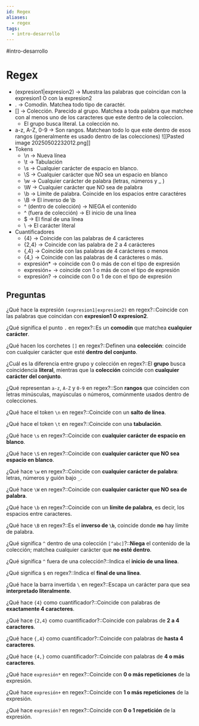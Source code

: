 ```yaml
---
id: Regex
aliases:
  - regex
tags:
  - intro-desarrollo
---
```

#intro-desarrollo 
# Regex

- (expresion1|expresion2) -> Muestra las palabras que coincidan con la expresion1 O con la expresion2
- . -> Comodín. Matchea todo tipo de caractér.
- [] -> Colección. Parecido al grupo. Matchea a toda palabra que matchee con al menos uno de los caracteres que este dentro de la coleccion.
	- El grupo busca literal. La colección no.
- a-z, A-Z, 0-9 -> Son rangos. Matchean todo lo que este dentro de esos rangos (generalmente es usado dentro de las colecciones) ![[Pasted image 20250502232012.png]]
- Tokens
	- \n -> Nueva línea
	- \t -> Tabulación
	- \s -> Cualquier carácter de espacio en blanco.
	- \S -> Cualquier carácter que NO sea un espacio en blanco
	- \w -> Cualquier carácter de palabra (letras, números y _ )
	- \W -> Cualquier carácter que NO sea de palabra
	- \b -> Límite de palabra. Coincide en los espacios entre caractéres
	- \B -> El inverso de \b
	- ^ (dentro de colección) -> NIEGA el contenido
	- ^ (fuera de colección) -> El inicio de una linea
	- $ -> El final de una línea
	- \ -> El carácter literal
- Cuantificadores
	- {4} -> Coincide con las palabras de 4 carácteres
	- {2,4} -> Coincide con las palabra de 2 a 4 carácteres
	- {,4} -> Coincide con las palabras de 4 carácteres o menos
	- {4,} -> Coincide con las palabras de 4 carácteres o más.
	- expresión* -> coincide con 0 o más de con el tipo de expresión
	- expresión+ -> coincide con 1 o más de con el tipo de expresión
	- expresión? -> coincide con 0 o 1 de con el tipo de expresión
## Preguntas
¿Qué hace la expresión `(expresion1|expresion2)` en regex?::Coincide con las palabras que coincidan con **expresion1 O expresion2**.

¿Qué significa el punto `.` en regex?::Es un **comodín** que matchea **cualquier carácter**.

¿Qué hacen los corchetes `[]` en regex?::Definen una **colección**: coincide con cualquier carácter que esté **dentro del conjunto**.

¿Cuál es la diferencia entre grupo y colección en regex?::El **grupo** busca coincidencia **literal**, mientras que la **colección** coincide con **cualquier carácter del conjunto**.

¿Qué representan `a-z`, `A-Z` y `0-9` en regex?::Son **rangos** que coinciden con letras minúsculas, mayúsculas o números, comúnmente usados dentro de colecciones.


¿Qué hace el token `\n` en regex?::Coincide con un **salto de línea**.

¿Qué hace el token `\t` en regex?::Coincide con una **tabulación**.

¿Qué hace `\s` en regex?::Coincide con **cualquier carácter de espacio en blanco**.

¿Qué hace `\S` en regex?::Coincide con **cualquier carácter que NO sea espacio en blanco**.

¿Qué hace `\w` en regex?::Coincide con **cualquier carácter de palabra**: letras, números y guión bajo `_`.

¿Qué hace `\W` en regex?::Coincide con **cualquier carácter que NO sea de palabra**.

¿Qué hace `\b` en regex?::Coincide con un **límite de palabra**, es decir, los espacios entre caracteres.

¿Qué hace `\B` en regex?::Es el **inverso de `\b`**, coincide donde **no** hay límite de palabra.

¿Qué significa `^` dentro de una colección `[^abc]`?::**Niega** el contenido de la colección; matchea cualquier carácter que **no esté dentro**.

¿Qué significa `^` fuera de una colección?::Indica el **inicio de una línea**.

¿Qué significa `$` en regex?::Indica el **final de una línea**.

¿Qué hace la barra invertida `\` en regex?::Escapa un carácter para que sea **interpretado literalmente**.


¿Qué hace `{4}` como cuantificador?::Coincide con palabras de **exactamente 4 caracteres**.

¿Qué hace `{2,4}` como cuantificador?::Coincide con palabras de **2 a 4 caracteres**.

¿Qué hace `{,4}` como cuantificador?::Coincide con palabras de **hasta 4 caracteres**.

¿Qué hace `{4,}` como cuantificador?::Coincide con palabras de **4 o más caracteres**.

¿Qué hace `expresión*` en regex?::Coincide con **0 o más repeticiones** de la expresión.

¿Qué hace `expresión+` en regex?::Coincide con **1 o más repeticiones** de la expresión.

¿Qué hace `expresión?` en regex?::Coincide con **0 o 1 repetición** de la expresión.